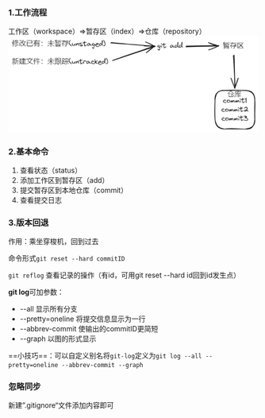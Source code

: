 ### 1.工作流程

工作区（workspace）⇒暂存区（index）⇒仓库（repository）
![image-20231210130054808](./2.8.2Git基本操作.assets/image-20231210130054808.png)

### 2.基本命令

1. 查看状态（status）
2. 添加工作区到暂存区（add）
3. 提交暂存区到本地仓库（commit）
4. 查看提交日志

### 3.版本回退

作用：乘坐穿梭机，回到过去

命令形式`git reset --hard commitID`

`git reflog` 查看记录的操作（有id，可用git reset --hard id回到id发生点）

**git log**可加参数：

* --all   显示所有分支
* --pretty=oneline   将提交信息显示为一行
* --abbrev-commit    使输出的commitID更简短
* --graph    以图的形式显示

==小技巧==：可以自定义别名将`git-log`定义为`git log --all --pretty=oneline --abbrev-commit --graph`

### 忽略同步

新建”.gitignore“文件添加内容即可

